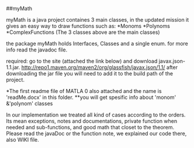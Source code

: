 ##myMath

myMath is a java project containes 3 main classes, in the updated mission it gives an easy way to draw functions such as:
*Monoms
*Polynoms
*ComplexFunctions
(The 3 classes above are the main classes)

the package myMath holds Interfaces, Classes and a single enum.
for more info read the javadoc file. 

required: 
go to the site (attached the link below) and download javax.json-1.1.jar.
http://repo1.maven.org/maven2/org/glassfish/javax.json/1.1/
after downloading the jar file you will need to add it to the build path of the project.

*The first readme file of MATLA 0 also attached and the name is 'readMe.docx' in this folder.
**you will get spesific info about 'monom' &'polynom' classes

In our implementation we treated all kind of cases according to the orders.
Its mean exceptions, notes and documentations, private function when needed and sub-functions, and good math that closet to the theorem. Please read the javaDoc or the function note, we explained our code there, also WIKI file.

